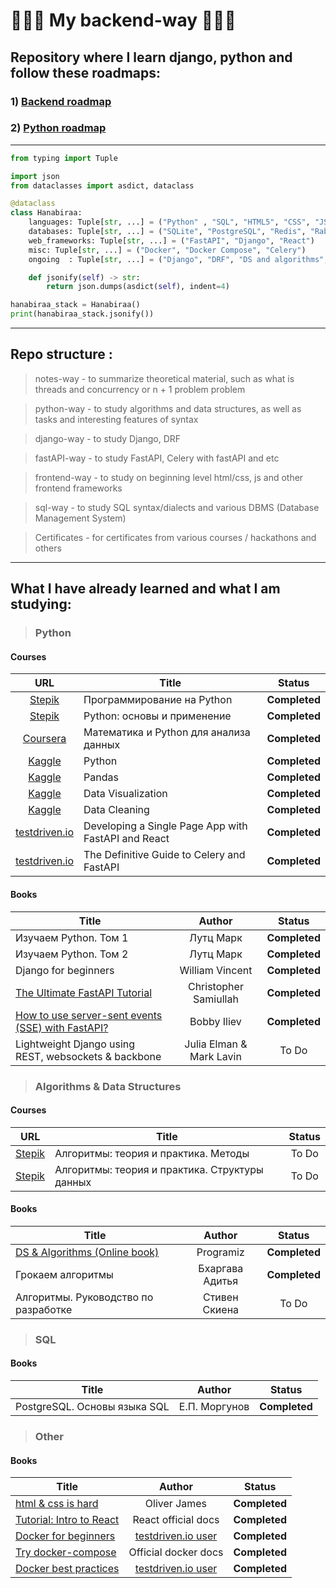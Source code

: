 # 🤖🤖🤖 My backend-way 🤖🤖🤖

## Repository where I learn django, python and follow these roadmaps: 
### 1) [Backend roadmap](https://roadmap.sh/backend)
### 2) [Python roadmap](https://roadmap.sh/python)

***

```python
from typing import Tuple

import json
from dataclasses import asdict, dataclass

@dataclass
class Hanabiraa:
    languages: Tuple[str, ...] = ("Python" , "SQL", "HTML5", "CSS", "JS")
    databases: Tuple[str, ...] = ("SQLite", "PostgreSQL", "Redis", "RabbitMQ")
    web_frameworks: Tuple[str, ...] = ("FastAPI", "Django", "React")
    misc: Tuple[str, ...] = ("Docker", "Docker Compose", "Celery")
    ongoing  : Tuple[str, ...] = ("Django", "DRF", "DS and algorithms", "Goolang")

    def jsonify(self) -> str:
        return json.dumps(asdict(self), indent=4)

hanabiraa_stack = Hanabiraa()
print(hanabiraa_stack.jsonify())
```

***

## Repo structure :
> notes-way - to summarize theoretical material, such as what is threads and concurrency or n + 1 problem problem

> python-way - to study algorithms and data structures, as well as tasks and interesting features of syntax

> django-way - to study Django, DRF
 
> fastAPI-way - to study FastAPI, Celery with fastAPI and etc

> frontend-way - to study on beginning level html/css, js and other frontend  frameworks

> sql-way - to study SQL syntax/dialects and various DBMS (Database Management System)

> Certificates - for certificates from various courses / hackathons and others

***
## What I have already learned and what I am studying:
> ### Python
#### Courses
| URL | Title | Status |
| :---: | --- | :---: |
| [Stepik](https://stepik.org/course/67/promo) |Программирование на Python| **Completed** |
| [Stepik](https://stepik.org/course/512/promo) | Python: основы и применение | **Completed** |
| [Coursera](https://www.coursera.org/learn/mathematics-and-python)|Математика и Python для анализа данных| **Completed** |
| [Kaggle](https://www.kaggle.com/learn/python) | Python | **Completed** |
| [Kaggle](https://www.kaggle.com/learn/pandas) | Pandas | **Completed** |
| [Kaggle](https://www.kaggle.com/learn/data-visualization) | Data Visualization | **Completed** |
| [Kaggle](https://www.kaggle.com/learn/data-cleaning) | Data Cleaning | **Completed** |
| [testdriven.io](https://testdriven.io/blog/fastapi-react/) | Developing a Single Page App with FastAPI and React | **Completed** |
| [testdriven.io](https://testdriven.io/courses/fastapi-celery/intro/) | The Definitive Guide to Celery and FastAPI | **Completed** |
#### Books
| Title | Author | Status |
| --- | :---: | :---: |
| Изучаем Python. Том 1 | Лутц Марк | **Completed** |
| Изучаем Python. Том 2 | Лутц Марк | **Completed** |
| Django for beginners | William Vincent | **Completed** |
| [The Ultimate FastAPI Tutorial](https://christophergs.com/tutorials/ultimate-fastapi-tutorial-pt-1-hello-world/) | Christopher Samiullah | **Completed** |
| [How to use server-sent events (SSE) with FastAPI?](https://devdojo.com/bobbyiliev/how-to-use-server-sent-events-sse-with-fastapi) | Bobby Iliev | **Completed** |
| Lightweight Django using REST, websockets & backbone | Julia Elman & Mark Lavin | To Do |

> ### Algorithms & Data Structures
#### Courses
| URL | Title | Status |
| :---: | --- | :---: |
| [Stepik](https://stepik.org/course/217/promo) |Алгоритмы: теория и практика. Методы| To Do |
| [Stepik](https://stepik.org/course/1547/promo) | Алгоритмы: теория и практика. Структуры данных | To Do |

#### Books
| Title | Author | Status |
| --- | :---: | :---: |
| [DS & Algorithms (Online book)](https://www.programiz.com/dsa) | Programiz | **Completed** |
| Грокаем алгоритмы | Бхаргава Адитья | **Completed** |
| Алгоритмы. Руководство по разработке | Стивен Скиена | To Do |

> ### SQL

#### Books
| Title | Author | Status |
| --- | :---: | :---: |
| PostgreSQL. Основы языка SQL | Е.П. Моргунов | **Completed**  |

> ### Other

#### Books
| Title | Author | Status |
| --- | :---: | :---: |
| [html & css is hard](https://www.internetingishard.com/html-and-css/)| Oliver James | **Completed** |
| [Tutorial: Intro to React](https://reactjs.org/tutorial/tutorial.html#before-we-start-the-tutorial) | React official docs | **Completed** |
| [Docker for beginners](https://testdriven.io/blog/docker-for-beginners/) | [testdriven.io user](https://testdriven.io/authors/girllovestocode/) | **Completed** |
| [Try docker-compose](https://docs.docker.com/compose/gettingstarted/) | Official docker docs | **Completed** |
| [Docker best practices](https://testdriven.io/blog/docker-best-practices/) | [testdriven.io user](https://testdriven.io/authors/shaji/) | **Completed** |
